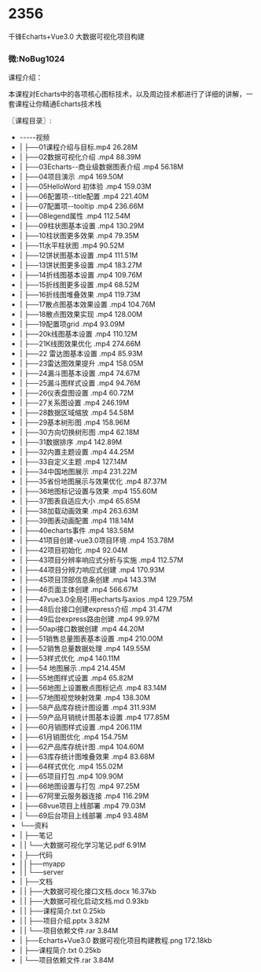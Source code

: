 # 2356
千锋Echarts+Vue3.0 大数据可视化项目构建
### 微:NoBug1024 


课程介绍：

本课程对Echarts中的各项核心图标技术，以及周边技术都进行了详细的讲解，一套课程让你精通Echarts技术栈

〖课程目录〗:

- -----视频  
- |   ├──01课程介绍与目标.mp4  26.28M
- |   ├──02数据可视化介绍 .mp4  88.39M
- |   ├──03Echarts--商业级数据图表介绍 .mp4  56.18M
- |   ├──04项目演示 .mp4  169.50M
- |   ├──05HelloWord 初体验 .mp4  159.03M
- |   ├──06配置项--title配置 .mp4  221.40M
- |   ├──07配置项--tooltip .mp4  236.66M
- |   ├──08legend属性 .mp4  112.54M
- |   ├──09柱状图基本设置 .mp4  130.29M
- |   ├──10柱状图更多效果 .mp4  79.35M
- |   ├──11水平柱状图 .mp4  90.52M
- |   ├──12饼状图基本设置 .mp4  111.51M
- |   ├──13饼状图更多设置 .mp4  183.27M
- |   ├──14折线图基本设置 .mp4  109.76M
- |   ├──15折线图更多设置 .mp4  68.52M
- |   ├──16折线图堆叠效果 .mp4  119.73M
- |   ├──17散点图基本效果设置 .mp4  104.76M
- |   ├──18散点图效果实现 .mp4  128.00M
- |   ├──19配置项grid .mp4  93.09M
- |   ├──20k线图基本设置 .mp4  110.12M
- |   ├──21K线图效果优化 .mp4  274.66M
- |   ├──22 雷达图基本设置 .mp4  85.93M
- |   ├──23雷达图效果提升 .mp4  158.05M
- |   ├──24漏斗图基本设置 .mp4  74.67M
- |   ├──25漏斗图样式设置 .mp4  94.76M
- |   ├──26仪表盘图设置 .mp4  60.72M
- |   ├──27关系图设置 .mp4  246.19M
- |   ├──28数据区域缩放 .mp4  54.58M
- |   ├──29基本树形图 .mp4  158.96M
- |   ├──30方向切换树形图 .mp4  62.18M
- |   ├──31数据排序 .mp4  142.89M
- |   ├──32内置主题设置 .mp4  44.25M
- |   ├──33自定义主题 .mp4  127.14M
- |   ├──34中国地图展示 .mp4  231.22M
- |   ├──35省份地图展示与效果优化 .mp4  87.37M
- |   ├──36地图标记设置与效果 .mp4  155.60M
- |   ├──37图表自适应大小 .mp4  65.65M
- |   ├──38加载动画效果 .mp4  263.63M
- |   ├──39图表动画配置 .mp4  118.14M
- |   ├──40echarts事件 .mp4  183.58M
- |   ├──41项目创建-vue3.0项目环境 .mp4  153.78M
- |   ├──42项目初始化 .mp4  92.04M
- |   ├──43项目分辨率响应式分析与实施 .mp4  112.57M
- |   ├──44项目分辨力响应式创建 .mp4  170.93M
- |   ├──45项目顶部信息条创建 .mp4  143.31M
- |   ├──46页面主体创建 .mp4  566.67M
- |   ├──47vue3.0全局引用echarts与axios .mp4  129.75M
- |   ├──48后台接口创建express介绍 .mp4  31.47M
- |   ├──49后台express路由创建 .mp4  99.97M
- |   ├──50api接口数据创建 .mp4  44.20M
- |   ├──51销售总量图表基本设置 .mp4  210.00M
- |   ├──52销售总量数据处理 .mp4  149.55M
- |   ├──53样式优化 .mp4  140.11M
- |   ├──54 地图展示 .mp4  214.45M
- |   ├──55地图样式设置 .mp4  65.82M
- |   ├──56地图上设置散点图标记点 .mp4  83.14M
- |   ├──57地图视觉映射效果 .mp4  138.30M
- |   ├──58产品库存统计图设置 .mp4  311.93M
- |   ├──59产品月销统计图基本设置 .mp4  177.85M
- |   ├──60月销图样式设置 .mp4  206.11M
- |   ├──61月销图优化 .mp4  154.75M
- |   ├──62产品库存统计图 .mp4  104.60M
- |   ├──63库存统计图堆叠效果 .mp4  83.68M
- |   ├──64样式优化 .mp4  155.02M
- |   ├──65项目打包 .mp4  109.90M
- |   ├──66地图设置与打包 .mp4  97.25M
- |   ├──67阿里云服务器连接 .mp4  116.29M
- |   ├──68vue项目上线部署 .mp4  79.03M
- |   └──69后台项目上线部署 .mp4  93.48M
- └──资料  
- |   ├──笔记  
- |   |   └──大数据可视化学习笔记.pdf  6.91M
- |   ├──代码  
- |   |   ├──myapp  
- |   |   └──server  
- |   ├──文档  
- |   |   ├──大数据可视化接口文档.docx  16.37kb
- |   |   ├──大数据可视化启动文档.md  0.93kb
- |   |   ├──课程简介.txt  0.25kb
- |   |   ├──项目介绍.pptx  3.82M
- |   |   └──项目依赖文件.rar  3.84M
- |   ├──Echarts+Vue3.0 数据可视化项目构建教程.png  172.18kb
- |   ├──课程简介.txt  0.25kb
- |   └──项目依赖文件.rar  3.84M
